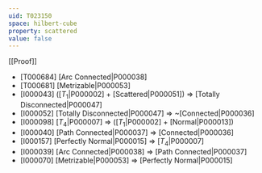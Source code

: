 ```yaml
---
uid: T023150
space: hilbert-cube
property: scattered
value: false
---
```

[[Proof]]

* [T000684] [Arc Connected|P000038]
* [T000681] [Metrizable|P000053]
* [I000043] ([$T_1$|P000002] + [Scattered|P000051]) => [Totally Disconnected|P000047]
* [I000052] [Totally Disconnected|P000047] => ~[Connected|P000036]
* [I000098] [$T_4$|P000007] => ([$T_1$|P000002] + [Normal|P000013])
* [I000040] [Path Connected|P000037] => [Connected|P000036]
* [I000157] [Perfectly Normal|P000015] => [$T_4$|P000007]
* [I000039] [Arc Connected|P000038] => [Path Connected|P000037]
* [I000070] [Metrizable|P000053] => [Perfectly Normal|P000015]

